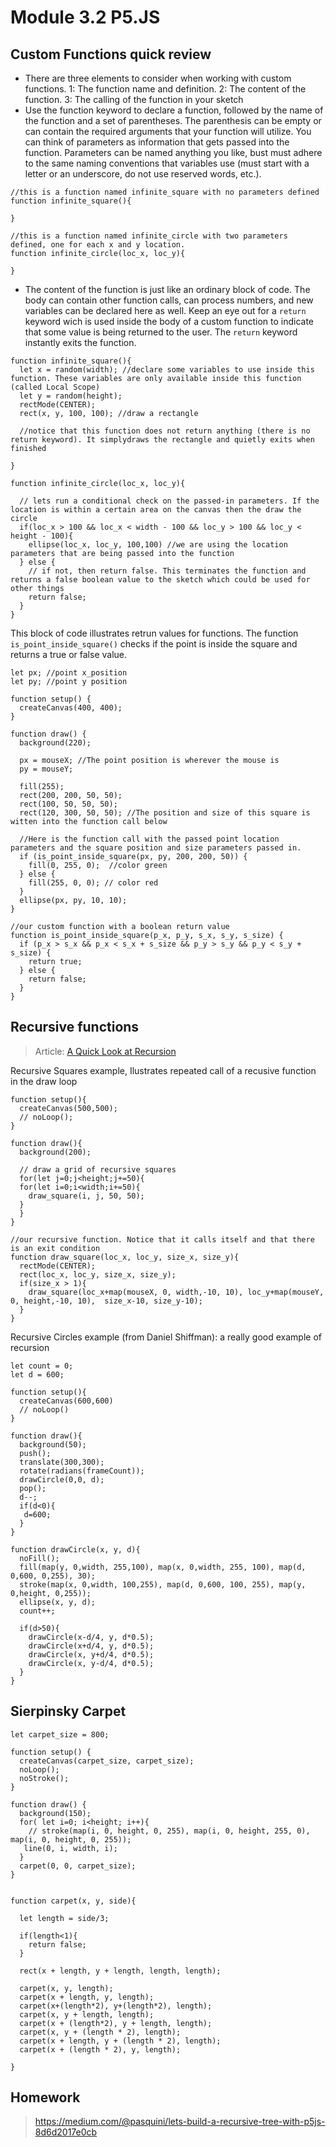 # Module 3.2   P5.JS

## Custom Functions quick review
* There are three elements to consider when working with custom functions. 1: The function name and definition. 2: The content of the function. 3: The calling of the function in your sketch
* Use the function keyword to declare a function, followed by the name of the function and a set of parentheses. The parenthesis can be empty or can contain the required arguments that your function will utilize. You can think of parameters as information that gets passed into the function. Parameters can be named anything you like, bust must adhere to the same naming conventions that variables use (must start with a letter or an underscore, do not use reserved words, etc.).
```
//this is a function named infinite_square with no parameters defined
function infinite_square(){

}

//this is a function named infinite_circle with two parameters defined, one for each x and y location.
function infinite_circle(loc_x, loc_y){

}
```

* The content of the function is just like an ordinary block of code. The body can contain other function calls, can process numbers, and new variables can be declared here as well. Keep an eye out for a `return` keyword wich is used inside the body of a custom function to indicate that some value is being returned to the user. The `return` keyword instantly exits the function. 
```
function infinite_square(){
  let x = random(width); //declare some variables to use inside this function. These variables are only available inside this function (called Local Scope)
  let y = random(height);
  rectMode(CENTER);
  rect(x, y, 100, 100); //draw a rectangle

  //notice that this function does not return anything (there is no return keyword). It simplydraws the rectangle and quietly exits when finished

}

function infinite_circle(loc_x, loc_y){

  // lets run a conditional check on the passed-in parameters. If the location is within a certain area on the canvas then the draw the circle
  if(loc_x > 100 && loc_x < width - 100 && loc_y > 100 && loc_y < height - 100){
    ellipse(loc_x, loc_y, 100,100) //we are using the location parameters that are being passed into the function 
  } else {
    // if not, then return false. This terminates the function and returns a false boolean value to the sketch which could be used for other things
    return false;
  }
}
```

This block of code illustrates retrun values for functions. The function `is_point_inside_square()` checks if the point is inside the square and returns a true or false value.
```
let px; //point x_position
let py; //point y position

function setup() {
  createCanvas(400, 400);
}

function draw() {
  background(220);

  px = mouseX; //The point position is wherever the mouse is
  py = mouseY;

  fill(255);
  rect(200, 200, 50, 50); 
  rect(100, 50, 50, 50);
  rect(120, 300, 50, 50); //The position and size of this square is witten into the function call below

  //Here is the function call with the passed point location parameters and the square position and size parameters passed in.
  if (is_point_inside_square(px, py, 200, 200, 50)) {
    fill(0, 255, 0);  //color green
  } else {
    fill(255, 0, 0); // color red
  }
  ellipse(px, py, 10, 10);
}

//our custom function with a boolean return value
function is_point_inside_square(p_x, p_y, s_x, s_y, s_size) {
  if (p_x > s_x && p_x < s_x + s_size && p_y > s_y && p_y < s_y + s_size) {
    return true;
  } else {
    return false;
  }
}
```

## Recursive functions

> Article: [A Quick Look at Recursion](https://medium.com/front-end-weekly/a-quick-guide-to-recursion-by-example-c0e7949b8ab6)
> 

Recursive Squares example, Ilustrates repeated call of a recusive function in the draw loop
```
function setup(){
  createCanvas(500,500);
  // noLoop();
}

function draw(){
  background(200);
  
  // draw a grid of recursive squares
  for(let j=0;j<height;j+=50){
  for(let i=0;i<width;i+=50){
    draw_square(i, j, 50, 50);
  }
  }
}

//our recursive function. Notice that it calls itself and that there is an exit condition
function draw_square(loc_x, loc_y, size_x, size_y){
  rectMode(CENTER);
  rect(loc_x, loc_y, size_x, size_y);
  if(size_x > 1){
    draw_square(loc_x+map(mouseX, 0, width,-10, 10), loc_y+map(mouseY, 0, height,-10, 10),  size_x-10, size_y-10);
  }
}
```

Recursive Circles example (from Daniel Shiffman): a really good example of recursion
```
let count = 0;
let d = 600;

function setup(){
  createCanvas(600,600)
  // noLoop()
}

function draw(){
  background(50); 
  push();
  translate(300,300);
  rotate(radians(frameCount));
  drawCircle(0,0, d); 
  pop();
  d--;
  if(d<0){
   d=600; 
  }
}

function drawCircle(x, y, d){
  noFill();
  fill(map(y, 0,width, 255,100), map(x, 0,width, 255, 100), map(d, 0,600, 0,255), 30);
  stroke(map(x, 0,width, 100,255), map(d, 0,600, 100, 255), map(y, 0,height, 0,255));
  ellipse(x, y, d);
  count++;
  
  if(d>50){
    drawCircle(x-d/4, y, d*0.5);
    drawCircle(x+d/4, y, d*0.5);
    drawCircle(x, y+d/4, d*0.5);
    drawCircle(x, y-d/4, d*0.5);
  }
}
```

## Sierpinsky Carpet
```
let carpet_size = 800;

function setup() {
  createCanvas(carpet_size, carpet_size);
  noLoop();
  noStroke();
}

function draw() {
  background(150);
  for( let i=0; i<height; i++){
    // stroke(map(i, 0, height, 0, 255), map(i, 0, height, 255, 0), map(i, 0, height, 0, 255));
   line(0, i, width, i); 
  }
  carpet(0, 0, carpet_size);
}


function carpet(x, y, side){
  
  let length = side/3;
  
  if(length<1){
    return false;
  }
  
  rect(x + length, y + length, length, length);
  
  carpet(x, y, length);
  carpet(x + length, y, length);
  carpet(x+(length*2), y+(length*2), length);
  carpet(x, y + length, length);
  carpet(x + (length*2), y + length, length);
  carpet(x, y + (length * 2), length);
  carpet(x + length, y + (length * 2), length);
  carpet(x + (length * 2), y, length);
  
}
```


## Homework
> https://medium.com/@pasquini/lets-build-a-recursive-tree-with-p5js-8d6d2017e0cb
> 
